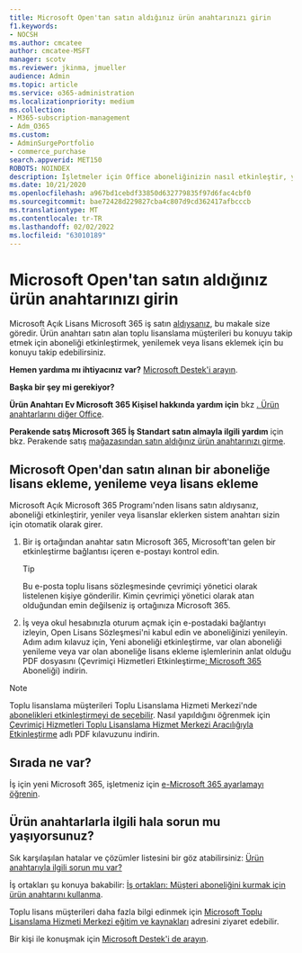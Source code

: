```yaml
---
title: Microsoft Open'tan satın aldığınız ürün anahtarınızı girin
f1.keywords:
- NOCSH
ms.author: cmcatee
author: cmcatee-MSFT
manager: scotv
ms.reviewer: jkinma, jmueller
audience: Admin
ms.topic: article
ms.service: o365-administration
ms.localizationpriority: medium
ms.collection:
- M365-subscription-management
- Adm_O365
ms.custom:
- AdminSurgePortfolio
- commerce_purchase
search.appverid: MET150
ROBOTS: NOINDEX
description: İşletmeler için Office aboneliğinizin nasıl etkinleştir, yenilendir veya Microsoft 365 öğrenin.
ms.date: 10/21/2020
ms.openlocfilehash: a967bd1cebdf33850d632779835f97d6fac4cbf0
ms.sourcegitcommit: bae72428d229827cba4c807d9cd362417afbcccb
ms.translationtype: MT
ms.contentlocale: tr-TR
ms.lasthandoff: 02/02/2022
ms.locfileid: "63010189"
---
```

# <a name="enter-your-product-key-purchased-from-microsoft-open"></a>Microsoft Open'tan satın aldığınız ürün anahtarınızı girin

Microsoft Açık Lisans Microsoft 365 iş satın [aldıysanız](https://go.microsoft.com/fwlink/p/?LinkID=613298), bu makale size göredir. Ürün anahtarı satın alan toplu lisanslama müşterileri bu konuyu takip etmek için aboneliği etkinleştirmek, yenilemek veya lisans eklemek için bu konuyu takip edebilirsiniz.
  
 **Hemen yardıma mı ihtiyacınız var?** [Microsoft Destek'i arayın](../admin/get-help-support.md).
  
 **Başka bir şey mi gerekiyor?**

 **Ürün Anahtarı Ev Microsoft 365 Kişisel hakkında yardım için** bkz [. Ürün anahtarlarını diğer Office](https://support.microsoft.com/office/12a5763a-d45c-4685-8c95-a44500213759).
  
 **Perakende satış Microsoft 365 İş Standart satın almayla ilgili yardım** için bkz. Perakende satış [mağazasından satın aldığınız ürün anahtarınızı girme](enter-your-product-key.md).
  
## <a name="activate-renew-or-add-licenses-to-a-subscription-purchased-from-microsoft-open"></a>Microsoft Open'dan satın alınan bir aboneliğe lisans ekleme, yenileme veya lisans ekleme

Microsoft Açık Microsoft 365 Programı'nden lisans satın aldıysanız, aboneliği etkinleştirir, yeniler veya lisanslar eklerken sistem anahtarı sizin için otomatik olarak girer.
  
1. Bir iş ortağından anahtar satın Microsoft 365, Microsoft'tan gelen bir etkinleştirme bağlantısı içeren e-postayı kontrol edin.

    > [!TIP]
    >  Bu e-posta toplu lisans sözleşmesinde çevrimiçi yönetici olarak listelenen kişiye gönderilir. Kimin çevrimiçi yönetici olarak atan olduğundan emin değilseniz iş ortağınıza Microsoft 365. 
  
2. İş veya okul hesabınızla oturum açmak için e-postadaki bağlantıyı izleyin, Open Lisans Sözleşmesi'ni kabul edin ve aboneliğinizi yenileyin. Adım adım kılavuz için, Yeni aboneliği etkinleştirme, var olan aboneliği yenileme veya var olan aboneliğe lisans ekleme işlemlerinin anlat olduğu PDF dosyasını (Çevrimiçi Hizmetleri Etkinleştirme[: Microsoft 365](https://go.microsoft.com/fwlink/p/?LinkId=618100) Aboneliği) indirin.

> [!NOTE]
> Toplu lisanslama müşterileri Toplu Lisanslama Hizmeti Merkezi'nde [abonelikleri etkinleştirmeyi de seçebilir](https://go.microsoft.com/fwlink/p/?LinkID=282016). Nasıl yapıldığını öğrenmek için [Çevrimiçi Hizmetleri Toplu Lisanslama Hizmet Merkezi Aracılığıyla Etkinleştirme](https://go.microsoft.com/fwlink/p/?LinkId=618096) adlı PDF kılavuzunu indirin.
  
## <a name="whats-next"></a>Sırada ne var?

İş için yeni Microsoft 365, işletmeniz için [e-Microsoft 365 ayarlamayı öğrenin](../admin/setup/setup.md).
  
## <a name="still-having-trouble-with-product-keys"></a>Ürün anahtarlarla ilgili hala sorun mu yaşıyorsunuz?

Sık karşılaşılan hatalar ve çözümler listesini bir göz atabilirsiniz: [Ürün anahtarıyla ilgili sorun mu var?](product-key-errors-and-solutions.md)
  
İş ortakları şu konuya bakabilir: [İş ortakları: Müşteri aboneliğini kurmak için ürün anahtarını kullanma](https://support.microsoft.com/office/cf22c50f-95c9-4fa2-b959-c264de256d40).
  
Toplu lisans müşterileri daha fazla bilgi edinmek için [Microsoft Toplu Lisanslama Hizmeti Merkezi eğitim ve kaynakları](https://go.microsoft.com/fwlink/p/?LinkId=618103) adresini ziyaret edebilir.
  
Bir kişi ile konuşmak için [Microsoft Destek'i de arayın](../admin/get-help-support.md).
